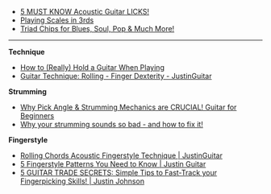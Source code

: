 - [5 MUST KNOW Acoustic Guitar LICKS!](https://www.youtube.com/watch?v=y8YPBXrnfxQ)
- [Playing Scales in 3rds](https://www.youtube.com/watch?v=RmX9fmw96o4)
- [Triad Chips for Blues, Soul, Pop & Much More!](https://www.youtube.com/watch?v=MhIZ5IxaUhA)

---

**Technique**



- [How to (Really) Hold a Guitar When Playing](https://www.youtube.com/watch?v=MlV6WhM9YhE)
- [Guitar Technique: Rolling - Finger Dexterity - JustinGuitar](https://www.youtube.com/watch?v=SeCNIGRymio&list=PLnGFNf3F2evfFtq_myMGEU2xoUjYEQ1wt&index=4)

**Strumming**
- [Why Pick Angle & Strumming Mechanics are CRUCIAL! Guitar for Beginners](https://www.youtube.com/watch?v=c5pipuvb-EM)
- [Why your strumming sounds so bad - and how to fix it!](https://www.youtube.com/watch?v=36cR8twdq7Q)


**Fingerstyle**
- [Rolling Chords Acoustic Fingerstyle Technique | JustinGuitar](https://www.youtube.com/watch?v=CPdiRqi7VwU)
- [5 Fingerstyle Patterns You Need to Know | Justin Guitar](https://www.youtube.com/watch?v=jF0RduFSyHg)
- [5 GUITAR TRADE SECRETS: Simple Tips to Fast-Track your Fingerpicking Skills! | Justin Johnson](https://www.youtube.com/watch?v=Ia0xl0ZlF3U)